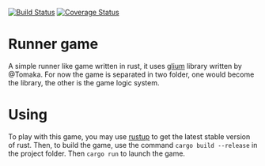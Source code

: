 [![Build Status](https://travis-ci.org/warnp/runner_game.svg?branch=dev)](https://travis-ci.org/warnp/runner_game) [![Coverage Status](https://coveralls.io/repos/warnp/runner_game/badge.svg?branch=dev&service=github)](https://coveralls.io/github/warnp/runner_game?branch=dev)

# Runner game

A simple runner like game written in rust, it uses [glium](https://github.com/tomaka/glium) library written by @Tomaka.
For now the game is separated  in two folder, one would become the library, the other is the game logic system.

# Using

To play with this game, you may use [rustup](https://github.com/rust-lang-nursery/rustup.rs) to get the latest stable version of rust.
Then, to build the game, use the command ```cargo build --release``` in the project folder. Then ```cargo run``` to launch the game.
